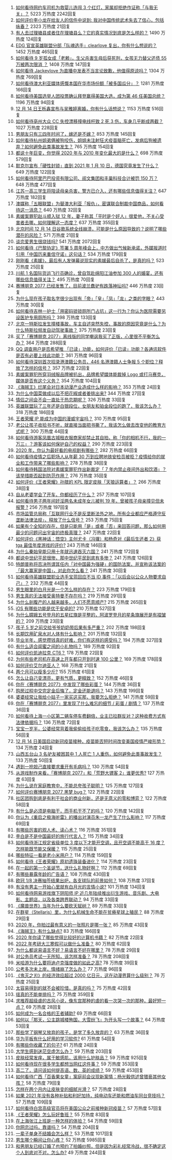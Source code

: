 1. [如何看待网约车司机为救婴儿连闯 3 个红灯，家属却拒绝作证称「与我无关」？](https://www.zhihu.com/question/434736805) 5223 万热度 2242回复
1. [如何评价李小龙在给友人的信件中说到: 我对中国传统武术失去了信心，包括咏春？](https://www.zhihu.com/question/355687215) 2323 万热度 21回复
1. [有人去过理塘县或者住在理塘县么？它的真实情况到底是怎么样的？](https://www.zhihu.com/question/434246119) 1490 万热度 124回复
1. [EDG 官宣英雄联盟分部「队魂选手」clearlove 复出，你有什么想说的？](https://www.zhihu.com/question/434149320) 1452 万热度 465回复
1. [如何看待 9 岁孤女成「老赖」，生父杀害生母后获死刑，女孩无力替父还债 55 万被两次限消 ？](https://www.zhihu.com/question/434791100) 1408 万热度 147回复
1. [如何看待 Jackeylove 为直播中发表不当言论致歉，他值得原谅吗？](https://www.zhihu.com/question/434502458) 1304 万热度 769回复
1. [如何看待澳大利亚媒体感慨本国在华市场份额「被多国瓜分」？](https://www.zhihu.com/question/434641409) 1281 万热度 166回复
1. [如何看待美国选举人团投票确认拜登赢得美国大选，成为第 46 任美国总统？](https://www.zhihu.com/question/434886307) 1196 万热度 94回复
1. [12 月 14 日王栎鑫宣布与吴雅婷离婚，你有什么话想说？](https://www.zhihu.com/question/434839283) 1153 万热度 516回复
1. [如何看待亳州大众 CC 失控漂移撞电线杆致 2 死 3 伤，车身几乎断成两截？](https://www.zhihu.com/question/434719202) 1027 万热度 228回复
1. [男朋友只有三四年时间了，嫁还是不嫁？](https://www.zhihu.com/question/434730359) 853 万热度 145回复
1. [如何看待杭州姐弟俩被狗咬伤，姐姐未注射狂犬疫苗脑死亡，发病后狗被遗弃？如何避免此类事故发生？](https://www.zhihu.com/question/434831161) 765 万热度 154回复
1. [都说十年巨变，你觉得 2020 年与 2010 年变化最大的是什么？](https://www.zhihu.com/question/434705534) 698 万热度 579回复
1. [默克尔宣布「硬性封锁」直到 2021 年 1 月 10 日，德国究竟发生了什么？](https://www.zhihu.com/question/434744493) 649 万热度 122回复
1. [如何看待阿里巴巴投资有限公司、阅文集团和丰巢科技合计被罚 150 万？](https://www.zhihu.com/question/434769581) 648 万热度 477回复
1. [江苏一高三学生将陪读母亲杀害，警方已介入，还有哪些信息值得关注？](https://www.zhihu.com/question/434811915) 647 万热度 182回复
1. [澳媒称「五眼联盟」为替澳大利亚「报仇」，密谋联合制裁中国商品，如何看待这一消息？](https://www.zhihu.com/question/434846178) 640 万热度 32回复
1. [素媛案罪犯赵斗顺入狱 12 年，妻子称其「平时是个好人」很爱他，不关心受害者去哪，如何理解这一态度？](https://www.zhihu.com/question/434594725) 637 万热度 355回复
1. [北京时间 12 月 14 日谷歌系统全线崩溃，可能是什么原因导致的？说明了哪些潜在的风险？](https://www.zhihu.com/question/434840426) 571 万热度 21回复
1. [谈恋爱男生很烧钱吗?](https://www.zhihu.com/question/330591691) 541 万热度 2072回复
1. [如何看待《巴黎协定》签署 5 周年峰会上，中方做出气候新承诺，外媒报道时引用「中国历来重信守诺」这句话？](https://www.zhihu.com/question/434646983) 534 万热度 179回复
1. [刚刚看《素媛》，最后有人发弹幕说现实的素媛最后自杀了，是真的吗？](https://www.zhihu.com/question/46612760) 523 万热度 25回复
1. [川航 1 名国际货运飞行员确诊，曾自驾赴绵阳江油参加 300 人的婚宴，还有哪些信息值得关注？](https://www.zhihu.com/question/434918132) 495 万热度 70回复
1. [赛博朋克 2077 已经发售了，目前波兰蠢驴有跌落神坛吗?](https://www.zhihu.com/question/434830725) 446 万热度 23回复
1. [为什么现在孩子取名字很少出现有「帝」「皇」「凤」「龙」之类的字眼？](https://www.zhihu.com/question/434432606) 443 万热度 30回复
1. [如何看待吉林一护士「用密码锁锁厕所门占坑」这一行为？你认为医院需要另设医护专用厕所吗？](https://www.zhihu.com/question/434230992) 398 万热度 133回复
1. [北京一特斯拉发生撞楼事故，车主自述突然失控，事故的原因究竟是什么？为什么特斯拉频发自动驾驶事故？](https://www.zhihu.com/question/434753751) 375 万热度 23回复
1. [买了「赛博朋克 2077」离线版的同学嘲讽我买了正版，心里很不平衡怎么办？](https://www.zhihu.com/question/434417819) 364 万热度 288回复
1. [QQ  调查用户是否希望推 「已读」功能，如何评价「已读」功能？各通讯软件是否有必要上线此功能？](https://www.zhihu.com/question/434876571) 361 万热度 96回复
1. [如何看待深圳首次招录港澳籍公务员，446 名港澳籍人士争报 5 个职位？释放了怎样的信号？](https://www.zhihu.com/question/434753650) 357 万热度 22回复
1. [素媛案罪犯所穿羽绒服品牌被扒出，品牌希望媒体能裁掉 Logo 或打马赛克，媒体是否有这个义务？](https://www.zhihu.com/question/434756610) 354 万热度 104回复
1. [《海贼王》烂尾会对日本动漫产业造成什么样的影响？](https://www.zhihu.com/question/433381628) 353 万热度 24回复
1. [为什么中国菜做成以后不把花椒或者姜挑出来?](https://www.zhihu.com/question/429794144) 344 万热度 27回复
1. [情侣之间会不会一直处于热恋期呢？](https://www.zhihu.com/question/430797438) 326 万热度 33回复
1. [英雄联盟玩了三年还是白银段位，女朋友和铂金段位的跑了，我该怎么办？](https://www.zhihu.com/question/434470007) 318 万热度 186回复
1. [王者荣耀 IP 能成为中国的漫威宇宙吗？](https://www.zhihu.com/question/434009404) 310 万热度 95回复
1. [老公让孩子收拾书不听，就直接当面把书撕了，我该怎么做去改变他的教育方式呢？](https://www.zhihu.com/question/433501630) 300 万热度 44回复
1. [如何看待游客凤凰古城租衣服商家却禁止其自拍，称「你的相机不行，我的一万三」？游客该如何保护自己的权益？](https://www.zhihu.com/question/434751897) 290 万热度 223回复
1. [2020 年，你认为最好看的电视剧有哪些？](https://www.zhihu.com/question/433710194) 282 万热度 66回复
1. [如何看待疫情之后职场人从年薪 30 万到应聘地铁安检员被拒？疫情给你的就业和工作带来了哪些影响？](https://www.zhihu.com/question/434304527) 278 万热度 38回复
1. [如何看待韩国法院对素媛案罪犯作出新裁定「 7 年内禁止夜间外出和饮酒」？该举措能否起到防范作用？](https://www.zhihu.com/question/434907061) 276 万热度 35回复
1. [如何评价《王者荣耀》孙膑的 KPL 限定皮肤「天狼运算者」？](https://www.zhihu.com/question/434851185) 266 万热度 38回复
1. [自从老婆学会了开车，你都经历了什么？](https://www.zhihu.com/question/305862511) 257 万热度 107回复
1. [如何看待男子两年间奸淫两名未成年女儿被判 19 年，曾被孩子母亲撞见但未报警 ?](https://www.zhihu.com/question/434811994) 256 万热度 197回复
1. [市场监管总局称「互联网行业不是反垄断法外之地，所有企业都应严格遵守反垄断法律法规」，释放了什么信号？](https://www.zhihu.com/question/434782268) 253 万热度 75回复
1. [如果有个全知的存在，但是只能用「是」或者「否」来回答问题，那么如何用最少的问题问出宇宙的终极真理？](https://www.zhihu.com/question/434765329) 247 万热度 22回复
1. [如何评价《黑神话：悟空》主创尤卡（冯骥）和杨奇对《最后生还者 2》获 tga 最佳年度游戏的评价?](https://www.zhihu.com/question/434586648) 243 万热度 146回复
1. [为什么秦始皇能只用十年就迅速吞灭六国？](https://www.zhihu.com/question/427351738) 241 万热度 172回复
1. [都说中世纪平民很惨，那中世纪平民到底有多惨？](https://www.zhihu.com/question/388748858) 241 万热度 126回复
1. [特朗普称将否决所谓其任内「对中国最为强硬」的国防法案，并宣称该法案的「最大赢家是中国」，对此你怎么看？](https://www.zhihu.com/question/434829648) 241 万热度 30回复
1. [如何看待英雄联盟职业选手宝蓝回应不当 ID 事件：「以后会以公众人物要求自己」？](https://www.zhihu.com/question/434758025) 232 万热度 44回复
1. [男生眼里的白月光是一个怎么样的存在？](https://www.zhihu.com/question/277228908) 223 万热度 179回复
1. [男生真的无法接受奥特曼不存在吗？](https://www.zhihu.com/question/432924313) 219 万热度 291回复
1. [为什么剖腹产的人越来越多，人们不愿意顺产?](https://www.zhihu.com/question/431145914) 215 万热度 265回复
1. [iOS 有哪些功能是优于安卓的?](https://www.zhihu.com/question/378855173) 210 万热度 527回复
1. [为什么嫦娥五号登月的五星红旗是平整的，阿波罗登月的星条旗展开是有褶皱的？](https://www.zhihu.com/question/433510446) 209 万热度 23回复
1. [孩子 5 岁之前交给爷爷奶奶带后果有多严重？](https://www.zhihu.com/question/33047684) 202 万热度 198回复
1. [长期饮用矿泉水对人体有什么影响？](https://www.zhihu.com/question/434080491) 201 万热度 132回复
1. [毕业半年，感觉攒钱真的好难，你们有这样的感受吗？](https://www.zhihu.com/question/433966488) 194 万热度 327回复
1. [有什么适合闺蜜之间的小礼物吗？](https://www.zhihu.com/question/376166947) 189 万热度 92回复
1. [如何评价凯迪拉克 CT6？](https://www.zhihu.com/question/63468589) 178 万热度 22回复
1. [为何有些老司机在高速上开车都只开到时速 100 公里？](https://www.zhihu.com/question/432943729) 169 万热度 178回复
1. [如何评价艾尔迪亚人？](https://www.zhihu.com/question/433691707) 168 万热度 21回复
1. [两个月可以瘦多少斤?](https://www.zhihu.com/question/430561258) 155 万热度 61回复
1. [怎么让自己变漂亮，更有气质，更精致？](https://www.zhihu.com/question/307412930) 152 万热度 46回复
1. [你在《赛博朋克 2077》中发现了哪些彩蛋？](https://www.zhihu.com/question/434913842) 144 万热度 36回复
1. [购房过程中交完定金后悔了，定金还能退吗？](https://www.zhihu.com/question/38708147) 143 万热度 199回复
1. [婆婆经常让我给小姑子一家买这买那，我要怎么拒绝？](https://www.zhihu.com/question/433807801) 141 万热度 59回复
1. [你在「赛博朋克 2077」里发现了什么难忘的细节 / 彩蛋 / 剧情？](https://www.zhihu.com/question/434126244) 137 万热度 36回复
1. [如何看待上海一小区第二辆车停车费翻倍，业主已拉群反对？这种收费方式有法律依据吗？](https://www.zhihu.com/question/434796069) 136 万热度 72回复
1. [宝宝一岁半，公婆经常背着我偷偷给孩子吃零食，我该怎么办？](https://www.zhihu.com/question/434800008) 135 万热度 56回复
1. [12 月 14 日美国启动新冠疫苗接种，疫苗能否短时间改变美国疫情严峻形势？](https://www.zhihu.com/question/434890809) 134 万热度 24回复
1. [山西五台山 3 名驴友被困其中 1 人死亡 1 人重伤，如何避免此类事故发生？](https://www.zhihu.com/question/434779409) 133 万热度 50回复
1. [遇到一抢妲己直接要求重开有毛病吗？](https://www.zhihu.com/question/357180024) 130 万热度 54回复
1. [从游戏制作来看，「赛博朋克 2077」和「荒野大镖客 2」谁更优秀?](https://www.zhihu.com/question/434199918) 127 万热度 63回复
1. [为什么说在家庭教育中，不能总夸孩子聪明？](https://www.zhihu.com/question/429615247) 125 万热度 127回复
1. [如何评价赛博朋克 2077 黑梦 bug？](https://www.zhihu.com/question/434372261) 122 万热度 22回复
1. [社区团购到底是有利于社会的商业创新，还是无意义的零和博弈？](https://www.zhihu.com/question/434759321) 122 万热度 58回复
1. [有什么是必须是电脑干，而手机干不了的吗？](https://www.zhihu.com/question/434565342) 120 万热度 142回复
1. [你认为《重启之极海听雷》的播出对演员朱一龙产生了什么影响？](https://www.zhihu.com/question/414644035) 117 万热度 69回复
1. [有哪些厉害的观人术、读心术？](https://www.zhihu.com/question/263469269) 116 万热度 351回复
1. [李白是不是中国最好的旅行代言人？](https://www.zhihu.com/question/434292458) 115 万热度 34回复
1. [如何看待浙江规定省级单位 3 度以下才能开空调，且开空调不能高于 16 度？怎样能既节能又保暖？](https://www.zhihu.com/question/434854787) 115 万热度 25回复
1. [哪些特征一看是老小米用户？](https://www.zhihu.com/question/434115335) 114 万热度 159回复
1. [如何看待《王者荣耀》原初遗珠装备进化？](https://www.zhihu.com/question/433546599) 114 万热度 23回复
1. [在一起的第一个圣诞节，送什么礼物好啊？](https://www.zhihu.com/question/358738988) 112 万热度 69回复
1. [有哪些暴露年龄的广告语？](https://www.zhihu.com/question/434798590) 108 万热度 430回复
1. [欧冠 1/8 决赛抽签结果出炉，各支球队的前景如何？](https://www.zhihu.com/question/434830098) 108 万热度 37回复
1. [有没有男主一开始心里就有白月光的言情小说?](https://www.zhihu.com/question/394246458) 101 万热度 134回复
1. [如何看待网易游戏旗下阴阳师 IP 近几年陆续推出衍生游戏、音乐剧、大电影、主题店，以及各类跨界联动？](https://www.zhihu.com/question/434418841) 94 万热度 33回复
1. [《魔兽世界》当年为什么要砍天赋树？](https://www.zhihu.com/question/301509261) 89 万热度 33回复
1. [在群星（Stellaris）里，为什么机械生命不能在贫瘠星球上殖民？](https://www.zhihu.com/question/307244332) 88 万热度 29回复
1. [2020 年，你拍过最有意义的一张照片是哪一张？](https://www.zhihu.com/question/433736827) 85 万热度 43回复
1. [《海贼王》有什么缺点?](https://www.zhihu.com/question/28657185) 83 万热度 166回复
1. [2020 年你读了哪些觉得比较好的计算机书籍？](https://www.zhihu.com/question/427062662) 82 万热度 22回复
1. [2022 年考研大三寒假可以做什么准备？](https://www.zhihu.com/question/433940976) 80 万热度 62回复
1. [为什么都说易语言不好？易语言不好在哪里？](https://www.zhihu.com/question/334470240) 78 万热度 29回复
1. [对公务员考试一无所知，该怎样准备？](https://www.zhihu.com/question/379454422) 78 万热度 208回复
1. [米哈游为什么要将迪卢克强度做的如此之高?](https://www.zhihu.com/question/433979648) 78 万热度 39回复
1. [公考多次未上岸，情绪崩了怎么办？](https://www.zhihu.com/question/433611989) 77 万热度 96回复
1. [《鬼灭之刃》的经济效应超过 2000 亿日元，这在动漫界算什么级别？](https://www.zhihu.com/question/434179882) 76 万热度 25回复
1. [太容易得到的就不会被珍惜，是真的吗？](https://www.zhihu.com/question/319225537) 75 万热度 42回复
1. [瑶真的不能单排吗？](https://www.zhihu.com/question/430017612) 75 万热度 359回复
1. [求推荐超级虐的古风小说，像东宫那种的虐的看一次哭一次的那种，最好短一点？](https://www.zhihu.com/question/330100695) 69 万热度 28回复
1. [如何成为一名合格的王者辅助?](https://www.zhihu.com/question/427644529) 69 万热度 66回复
1. [如何以「那天，公主跳城楼殉国，大雪纷飞」为开头写一个故事？](https://www.zhihu.com/question/421261930) 64 万热度 53回复
1. [那些学了钢琴又放弃的孩子，是学了多久放弃的？](https://www.zhihu.com/question/427808635) 63 万热度 36回复
1. [华为平板有什么好用的学习软件?](https://www.zhihu.com/question/310728794) 61 万热度 54回复
1. [有哪些你收藏了的句子?](https://www.zhihu.com/question/432260245) 61 万热度 24回复
1. [大学生感到迷茫空虚怎么办？](https://www.zhihu.com/question/433685360) 59 万热度 203回复
1. [皮肤经常发痒，属于敏感肌，该用什么护肤品？](https://www.zhihu.com/question/64487811) 59 万热度 925回复
1. [如何看待现在很多学生都想当网红这件事？](https://www.zhihu.com/question/324179631) 59 万热度 353回复
1. [高二了，请问该如何提高语、数、英的成绩？](https://www.zhihu.com/question/296719505) 59 万热度 453回复
1. [如何看待广西「百香果女童」案庭前会议现新案情：杨光毅供述曾猥亵其他女孩？](https://www.zhihu.com/question/434805797) 58 万热度 79回复
1. [怎样在两个月内让皮肤变的细腻光滑？](https://www.zhihu.com/question/429693156) 57 万热度 28回复
1. [如果 2021 年没有各种补贴和利好加持，纯电动车还能和燃油车同台竞技吗？](https://www.zhihu.com/question/434598082) 57 万热度 109回复
1. [如何看待白宫高级官员将在美国公众之前接种新冠疫苗？](https://www.zhihu.com/question/434798607) 57 万热度 57回复
1. [《王者荣耀》怎么玩好鲁班？](https://www.zhihu.com/question/49558688) 55 万热度 83回复
1. [在上海张江上班是一种怎样的体验？](https://www.zhihu.com/question/26611852) 54 万热度 59回复
1. [你网恋过吗，靠谱吗？](https://www.zhihu.com/question/421752142) 54 万热度 204回复
1. [一辈子单身不结婚会怎么样？](https://www.zhihu.com/question/405587248) 53 万热度 1017回复
1. [男生哪个瞬间让你心疼？](https://www.zhihu.com/question/275638626) 52 万热度 5985回复
1. [和男朋友已经订婚了也预约了拍婚纱照，但是因为彩礼经常冷战，很不确定这个人到底对不对，怎么办?](https://www.zhihu.com/question/433148928) 49 万热度 244回复